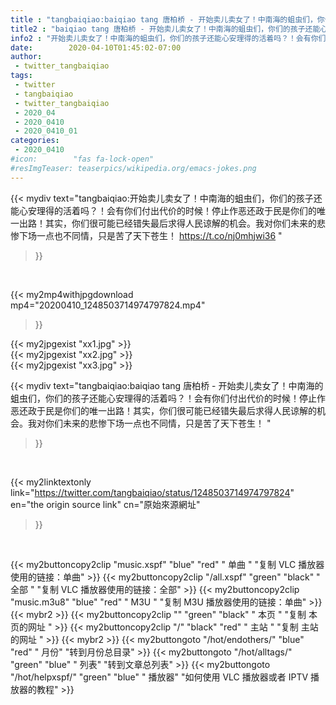 ```yaml
---
title : "tangbaiqiao:baiqiao tang 唐柏桥 - 开始卖儿卖女了！中南海的蛆虫们，你们的孩子还能心安理得的活着吗？！会有你们付出代价的时候！停止作恶还政于民是你们的唯一出路！其实，你们很可能已经错失最后求得人民谅解的机会。我对你们未来的悲惨下场一点也不同情，只是苦了天下苍生！ "
title2 : "baiqiao tang 唐柏桥 - 开始卖儿卖女了！中南海的蛆虫们，你们的孩子还能心安理得的活着吗？！会有你们付出代价的时候！停止作恶还政于民是你们的唯一出路！其实，你们很可能已经错失最后求得人民谅解的机会。我对你们未来的悲惨下场一点也不同情，只是苦了天下苍生！ "
info2 : "开始卖儿卖女了！中南海的蛆虫们，你们的孩子还能心安理得的活着吗？！会有你们付出代价的时候！停止作恶还政于民是你们的唯一出路！其实，你们很可能已经错失最后求得人民谅解的机会。我对你们未来的悲惨下场一点也不同情，只是苦了天下苍生！ https://t.co/nj0mhjwi36 "
date:        2020-04-10T01:45:02-07:00
author:
 - twitter_tangbaiqiao
tags:
 - twitter
 - tangbaiqiao
 - twitter_tangbaiqiao
 - 2020_04
 - 2020_0410
 - 2020_0410_01
categories:
 - 2020_0410
#icon:        "fas fa-lock-open"
#resImgTeaser: teaserpics/wikipedia.org/emacs-jokes.png
---
```


{{< mydiv text="tangbaiqiao:开始卖儿卖女了！中南海的蛆虫们，你们的孩子还能心安理得的活着吗？！会有你们付出代价的时候！停止作恶还政于民是你们的唯一出路！其实，你们很可能已经错失最后求得人民谅解的机会。我对你们未来的悲惨下场一点也不同情，只是苦了天下苍生！ https://t.co/nj0mhjwi36 "
>}}
<br>


{{< my2mp4withjpgdownload mp4="20200410_1248503714974797824.mp4"
>}}

{{< my2jpgexist "xx1.jpg" >}}<br>
{{< my2jpgexist "xx2.jpg" >}}<br>
{{< my2jpgexist "xx3.jpg" >}}<br>



{{< mydiv text="tangbaiqiao:baiqiao tang 唐柏桥 - 开始卖儿卖女了！中南海的蛆虫们，你们的孩子还能心安理得的活着吗？！会有你们付出代价的时候！停止作恶还政于民是你们的唯一出路！其实，你们很可能已经错失最后求得人民谅解的机会。我对你们未来的悲惨下场一点也不同情，只是苦了天下苍生！ "
>}}
<br>

{{< my2linktextonly link="https://twitter.com/tangbaiqiao/status/1248503714974797824"
en="the origin source link" cn="原始來源網址"
>}}


<br>

{{< my2buttoncopy2clip "music.xspf"        "blue"   "red"    " 单曲 "  "复制 VLC 播放器使用的链接：单曲" >}} {{< my2buttoncopy2clip "/all.xspf"         "green"  "black"  " 全部 "  "复制 VLC 播放器使用的链接：全部" >}} {{< my2buttoncopy2clip "music.m3u8"        "blue"   "red"    " M3U  "    "复制 M3U 播放器使用的链接：单曲" >}} {{< mybr2 >}} {{< my2buttoncopy2clip ""                  "green"  "black"  " 本页 "    "复制 本页的网址 " >}} {{< my2buttoncopy2clip "/"                 "black"  "red"    " 主站 "    "复制 主站的网址 " >}} {{< mybr2 >}} {{< my2buttongoto      "/hot/endothers/"   "blue"   "red"    " 月份"   "转到月份总目录" >}} {{< my2buttongoto      "/hot/alltags/"     "green"  "blue"   " 列表"   "转到文章总列表" >}} {{< my2buttongoto      "/hot/helpxspf/"    "green"  "blue"   " 播放器" "如何使用 VLC 播放器或者 IPTV 播放器的教程" >}} 
